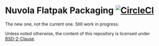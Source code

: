 Nuvola Flatpak Packaging [![CircleCI](https://circleci.com/gh/tiliado/nuvola-flatpaks.svg?style=svg)](https://circleci.com/gh/tiliado/nuvola-flatpaks)
========================

The new one, not the current one. Still work in progress.

Unless noted otherwise, the content of this repository is licensed under
[BSD-2-Clause](./LICENSE).
